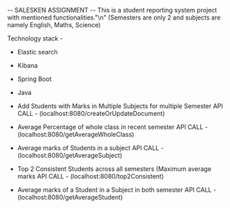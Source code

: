 -- SALESKEN ASSIGNMENT --
This is a student reporting system project with mentioned functionalities."\n"
(Semesters are only 2 and subjects are namely English, Maths, Science)

Technology stack - 
- Elastic search
- Kibana
- Spring Boot
- Java

- Add Students with Marks in Multiple Subjects for multiple Semester
  API CALL - (localhost:8080/createOrUpdateDocument)

- Average Percentage of whole class in recent semester
  API CALL - (localhost:8080/getAverageWholeClass)

- Average marks of Students in a subject
  API CALL - (localhost:8080/getAverageSubject)

- Top 2 Consistent Students across all semesters (Maximum average marks
  API CALL - (localhost:8080/top2Consistent)

- Average marks of a Student in a Subject in both semester
  API CALL - (localhost:8080/getAverageStudent)